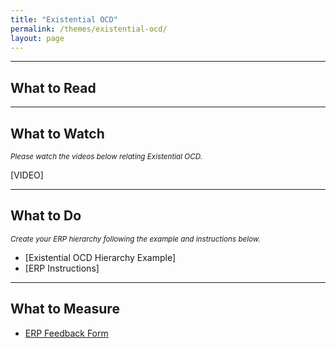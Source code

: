 ```yaml
---
title: "Existential OCD"
permalink: /themes/existential-ocd/
layout: page
---
```

- - - -

## What to Read

- - - -

## What to Watch
<sup>*Please watch the videos below relating Existential OCD.*</sup>

[VIDEO]

- - - -

## What to Do
<sup>*Create your ERP hierarchy following the example and instructions below.*</sup>

- [Existential OCD Hierarchy Example]
- [ERP Instructions]

- - - -

## What to Measure
- <ins>[ERP Feedback Form](https://drive.google.com/file/d/1sV7AfEHtfEZfz-0nEUezAMLIThgSHe9u/view?usp=sharing)</ins>
